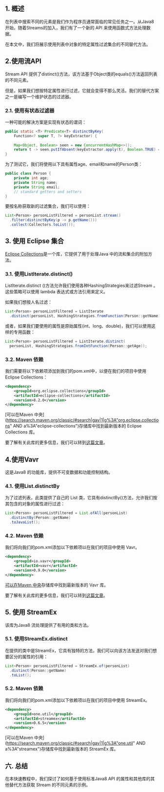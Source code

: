 ## 1. 概述

在列表中搜索不同的元素是我们作为程序员通常面临的常见任务之一。从Java8 开始，随着Streams的加入，我们有了一个新的 API 来使用函数式方法处理数据。

在本文中，我们将展示使用列表中对象的特定属性过滤集合的不同替代方法。

## 2.使用流API

Stream API 提供了distinct()方法，该方法基于Object类的equals()方法返回列表的不同元素。

但是，如果我们想按特定属性进行过滤，它就会变得不那么灵活。我们的替代方案之一是编写一个维护状态的过滤器。

### 2.1. 使用有状态过滤器

一种可能的解决方案是实现有状态的谓词：

```java
public static <T> Predicate<T> distinctByKey(
    Function<? super T, ?> keyExtractor) {
  
    Map<Object, Boolean> seen = new ConcurrentHashMap<>(); 
    return t -> seen.putIfAbsent(keyExtractor.apply(t), Boolean.TRUE) == null; 
}
```

为了测试它，我们将使用以下具有属性age、email和name的Person类：

```java
public class Person { 
    private int age; 
    private String name; 
    private String email; 
    // standard getters and setters 
}
```

要按名称获取新的过滤集合，我们可以使用：

```java
List<Person> personListFiltered = personList.stream() 
  .filter(distinctByKey(p -> p.getName())) 
  .collect(Collectors.toList());
```

## 3. 使用 Eclipse 集合

[Eclipse Collections](https://www.eclipse.org/collections/)是一个库，它提供了用于处理Java 中的流和集合的附加方法。

### 3.1. 使用ListIterate.distinct()

ListIterate.distinct ()方法允许我们使用各种HashingStrategies来过滤Stream 。这些策略可以使用 lambda 表达式或方法引用来定义。

如果我们想按人名过滤：

```java
List<Person> personListFiltered = ListIterate
  .distinct(personList, HashingStrategies.fromFunction(Person::getName));
```

或者，如果我们要使用的属性是原始属性(int、long、double)，我们可以使用这样的专用函数：

```java
List<Person> personListFiltered = ListIterate.distinct(
  personList, HashingStrategies.fromIntFunction(Person::getAge));
```

### 3.2. Maven 依赖

我们需要将以下依赖项添加到我们的pom.xml中，以便在我们的项目中使用 Eclipse Collections：

```xml
<dependency> 
    <groupId>org.eclipse.collections</groupId> 
    <artifactId>eclipse-collections</artifactId> 
    <version>8.2.0</version> 
</dependency>
```

[可以在Maven 中央](https://search.maven.org/classic/#search|gav|1|g%3A"org.eclipse.collections" AND a%3A"eclipse-collections")存储库中找到最新版本的 Eclipse Collections 库。

要了解有关此库的更多信息，我们可以转到[这篇文章](https://www.baeldung.com/eclipse-collections)。

## 4.使用Vavr

这是Java8 的功能库，提供不可变数据和功能控制结构。

### 4.1. 使用List.distinctBy

为了过滤列表，此类提供了自己的 List 类，它具有distinctBy()方法，允许我们按其包含的对象的属性进行过滤：

```java
List<Person> personListFiltered = List.ofAll(personList)
  .distinctBy(Person::getName)
  .toJavaList();
```

### 4.2. Maven 依赖

我们将向我们的pom.xml添加以下依赖项以在我们的项目中使用 Vavr。

```xml
<dependency> 
    <groupId>io.vavr</groupId> 
    <artifactId>vavr</artifactId> 
    <version>0.9.0</version>  
</dependency>
```

[可以在Maven 中央](https://search.maven.org/classic/#search|ga|1|a%3A"vavr")存储库中找到最新版本的 Vavr 库。

要了解有关此库的更多信息，我们可以转到[这篇文章](https://www.baeldung.com/vavr)。

## 5. 使用 StreamEx

该库为Java8 流处理提供了有用的类和方法。

### 5.1. 使用StreamEx.distinct

在提供的类中是StreamEx，它具有独特的方法，我们可以向该方法发送对我们想要区分的属性的引用：

```java
List<Person> personListFiltered = StreamEx.of(personList)
  .distinct(Person::getName)
  .toList();
```

### 5.2. Maven 依赖

我们将向我们的pom.xml添加以下依赖项以在我们的项目中使用 StreamEx。

```xml
<dependency> 
    <groupId>one.util</groupId> 
    <artifactId>streamex</artifactId> 
    <version>0.6.5</version> 
</dependency>
```

[可以在Maven 中央](https://search.maven.org/classic/#search|gav|1|g%3A"one.util" AND a%3A"streamex")存储库中找到最新版本的 StreamEx 库。

## 六. 总结

在本快速教程中，我们探讨了如何基于使用标准Java8 API 的属性和其他库的其他替代方法获取 Stream 的不同元素的示例。